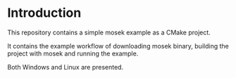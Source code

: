 # Introduction

This repository contains a simple mosek example as a CMake project.

It contains the example workflow of downloading mosek binary, building the project with mosek and running the example.

Both Windows and Linux are presented.
